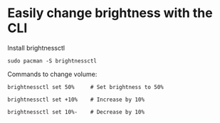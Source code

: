 # Easily change brightness with the CLI
Install brightnessctl
```
sudo pacman -S brightnessctl
```
Commands to change volume:
```
brightnessctl set 50%     # Set brightness to 50%

brightnessctl set +10%    # Increase by 10%

brightnessctl set 10%-    # Decrease by 10%
```
